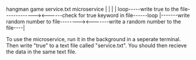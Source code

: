 hangman game                                service.txt                                  microservice
     |                                                                                        |
     |                                                                                        |
    loop-----write true to the file-------------><------check for true keyword in file------loop
     |-------write random number to file--------><-------write a random number to the file----|






To use the microservice, run it in the background in a seperate terminal. Then write "true" to a text file called "service.txt". You should then recieve the data in the same text file.
